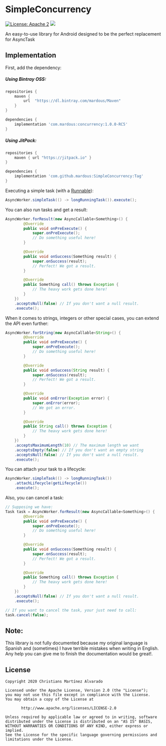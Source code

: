# SimpleConcurrency
[![License: Apache 2](https://img.shields.io/badge/License-Apache%202-blue.svg)](https://github.com/mardous/SimpleConcurrency/blob/master/LICENSE)
[![](https://jitpack.io/v/mardous/SimpleConcurrency.svg)](https://jitpack.io/#mardous/SimpleConcurrency)

An easy-to-use library for Android designed to be the perfect replacement for AsyncTask

## Implementation
First, add the dependency:

##### Using Bintray OSS:
```groovy
repositories {
    maven {
        url  "https://dl.bintray.com/mardous/Maven" 
    }
}

dependencies {
    implementation 'com.mardous:concurrency:1.0.0-RC5'
}
```

##### Using JitPack:
```groovy
repositories {
    maven { url "https://jitpack.io" }
}

dependencies {
    implementation 'com.github.mardous:SimpleConcurrency:Tag'
}
```

Executing a simple task (with a [Runnable]):

```java
AsyncWorker.simpleTask(() -> longRunningTask()).execute();
```

You can also run tasks and get a result:

```java
AsyncWorker.forResult(new AsyncCallable<Something>() {
        @Override
        public void onPreExecute() {
            super.onPreExecute();
            // Do something useful here!
        }

        @Override
        public void onSuccess(Something result) {
            super.onSuccess(result);
            // Perfect! We got a result.
        }

        @Override
        public Something call() throws Exception {
            // The heavy work gets done here!
        }
    })
    .acceptsNull(false) // If you don't want a null result.
    .execute();
```

When it comes to strings, integers or other special cases, you can extend the API even further:

```java
AsyncWorker.forString(new AsyncCallable<String>() {
        @Override
        public void onPreExecute() {
            super.onPreExecute();
            // Do something useful here!
        }

        @Override
        public void onSuccess(String result) {
            super.onSuccess(result);
            // Perfect! We got a result.
        }

        @Override
        public void onError(Exception error) {
            super.onError(error);
            // We got an error.
        }

        @Override
        public String call() throws Exception {
            // The heavy work gets done here!
        }
    })
    .acceptsMaximumLength(10) // The maximum length we want
    .acceptsEmpty(false) // If you don't want an empty string
    .acceptsNull(false) // If you don't want a null result.
    .execute();
```

You can attach your task to a lifecycle:

```java
AsyncWorker.simpleTask(() -> longRunningTask())
    .attachLifecycle(getLifecycle())
    .execute();
```

Also, you can cancel a task:

```java
// Supposing we have:
Task task = AsyncWorker.forResult(new AsyncCallable<Something>() {
        @Override
        public void onPreExecute() {
            super.onPreExecute();
            // Do something useful here!
        }

        @Override
        public void onSuccess(Something result) {
            super.onSuccess(result);
            // Perfect! We got a result.
        }

        @Override
        public Something call() throws Exception {
            // The heavy work gets done here!
        }
    })
    .acceptsNull(false) // If you don't want a null result.
    .execute();

// If you want to cancel the task, your just need to call:
task.cancel(false);
```

## Note:
This library is not fully documented because my original language is
Spanish and (sometimes) I have terrible mistakes when writing in English.
Any help you can give me to finish the documentation would be great!.

## License
```
Copyright 2020 Christians Martínez Alvarado

Licensed under the Apache License, Version 2.0 (the "License");
you may not use this file except in compliance with the License.
You may obtain a copy of the License at

       http://www.apache.org/licenses/LICENSE-2.0

Unless required by applicable law or agreed to in writing, software
distributed under the License is distributed on an "AS IS" BASIS,
WITHOUT WARRANTIES OR CONDITIONS OF ANY KIND, either express or implied.
See the License for the specific language governing permissions and
limitations under the License.
```

[Runnable]:https://developer.android.com/reference/java/lang/Runnable.html